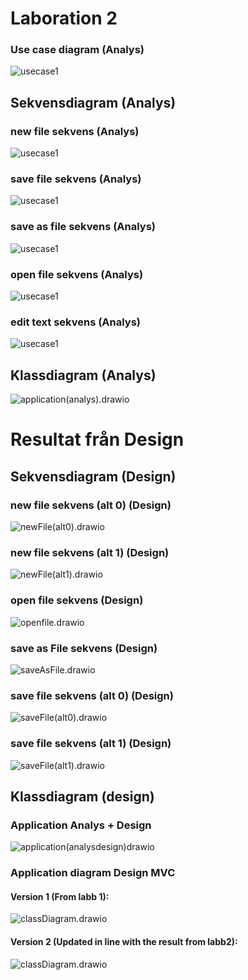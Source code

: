 # **Laboration 2**

### Use case diagram (Analys)

![usecase1](./UML/analys/usecase1.png)

## Sekvensdiagram (Analys)

### new file sekvens (Analys)

![usecase1](./UML/analys/newFileAnalys.drawio.png)

### save file sekvens (Analys)

![usecase1](./UML/analys/saveFileAnalys.drawio.png)

### save as file sekvens (Analys)

![usecase1](./UML/analys/saveAsFileAnalys.drawio.png)

### open file sekvens (Analys)

![usecase1](./UML/analys/openFileAnalys.drawio.png)

### edit text sekvens (Analys)

![usecase1](./UML/analys/editTextAnalys.drawio.png)

## Klassdiagram (Analys)

![application(analys).drawio](./UML/analys/application(analys).drawio.png)


# Resultat från Design

## Sekvensdiagram (Design)
### new file sekvens (alt 0) (Design)

![newFile(alt0).drawio](./UML/design/newFile(alt0).drawio.png)

### new file sekvens (alt 1) (Design)

![newFile(alt1).drawio](./UML/design/newFile(alt1).drawio.png)

### open file sekvens (Design)

![openfile.drawio](./UML/design/openfile.drawio.png)

### save as File sekvens (Design)

![saveAsFile.drawio](./UML/design/saveAsFile.drawio.png)

### save file sekvens (alt 0) (Design)

![saveFile(alt0).drawio](./UML/design/saveFile(alt0).drawio.png)

### save file sekvens (alt 1) (Design)

![saveFile(alt1).drawio](./UML/design/saveFile(alt1).drawio.png)

## Klassdiagram (design)

### Application  Analys + Design 

![application(analysdesign)drawio](./UML/design/application(analysdesign)drawio.png)

### Application diagram Design MVC

#### **Version 1 (From labb 1):**

![classDiagram.drawio](./UML/design/classDiagram.drawio.png)

#### **Version 2 (Updated in line with the result from labb2):**

![classDiagram.drawio](./UML/design/classDiagram(Updated).drawio.png)

